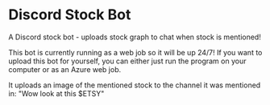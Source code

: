 # Discord Stock Bot
A Discord stock bot - uploads stock graph to chat when stock is mentioned!

This bot is currently running as a web job so it will be up 24/7!
If you want to upload this bot for yourself, you can either just run the program on your computer or as an Azure web job.

It uploads an image of the mentioned stock to the channel it was mentioned in: "Wow look at this $ETSY"
